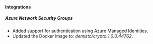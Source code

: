 
#### Integrations
##### Azure Network Security Groups
- Added support for authentication using Azure Managed Identities.
- Updated the Docker image to: *demisto/crypto:1.0.0.44762*.
